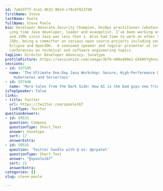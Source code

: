 ```yaml
---
id: 7a6d377f-3ce1-4b32-9014-c70c87022fd0
firstName: Steve
lastName: Poole
fullName: Steve Poole
bio: Developer Advocate,Security Champion, DevOps practitioner (whatever that means)
  Long time Java developer, leader and evangelist. I’ve been working on Java SDKs
  and JVMs since Java was less than 1. Also had time to work on other things including  various
  JSRs, being a committer on various open source projects including ones at Apache,
  Eclipse and OpenJDK.  A seasoned speaker and regular presenter at international
  conferences on technical and software engineering topics.
tagLine: Director Developer Advocacy, Sonatype
profilePicture: https://sessionize.com/image/3bf6-400o400o1-GXkRhYghnsmHQcnaKDUUbL.jpg
sessions:
- id: 557595
  name: 'The Ultimate One-Day Java Workshop: Secure, High-Performance Deployment to
    Kubernetes and Serverless'
- id: 557446
  name: 'More tales from the Dark Side: How AI is the bad guys new friend'
isTopSpeaker: false
links:
- title: Twitter
  url: https://twitter.com/spoole167
  linkType: Twitter
questionAnswers:
- id: 59531
  question: Company
  questionType: Short_Text
  answer: Sonatype
  sort: 17
  answerExtra: 
- id: 59535
  question: 'Twitter handle with @ ex: @prpatel'
  questionType: Short_Text
  answer: "@spoole167"
  sort: 21
  answerExtra: 
categories: []
slug: steve-poole

---
```

